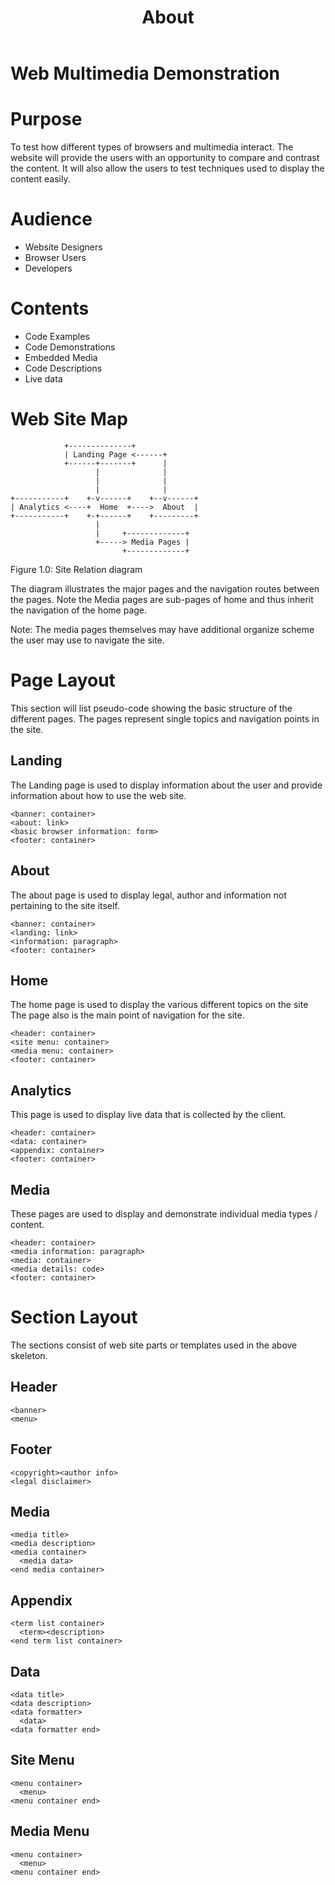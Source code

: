 ﻿---
layout: about
title: About
---

Web Multimedia Demonstration
==========================================================================

Purpose
==========================================================================
To test how different types of browsers and multimedia interact. The
website will provide the users with an opportunity to compare and contrast
the content. It will also allow the users to test techniques used to
display the content easily.

Audience
==========================================================================
* Website Designers
* Browser Users
* Developers

Contents
==========================================================================
* Code Examples
* Code Demonstrations
* Embedded Media
* Code Descriptions
* Live data

Web Site Map
==========================================================================
```
            +--------------+              
            | Landing Page <------+       
            +------+-------+      |       
                   |              |       
                   |              |       
                   |              |       
+-----------+    +-v------+    +--v------+
| Analytics <----+  Home  +---->  About  |
+-----------+    +-+------+    +---------+
                   |                      
                   |     +-------------+  
                   +-----> Media Pages |  
                         +-------------+  
```
Figure 1.0: Site Relation diagram

The diagram illustrates the major pages and the navigation routes between
the pages. Note the Media pages are sub-pages of home and thus inherit the
navigation of the home page.

Note: The media pages themselves may have additional organize scheme the
user may use to navigate the site.

Page Layout
==========================================================================
This section will list pseudo-code showing the basic structure of the
different pages. The pages represent single topics and navigation points in
the site.

Landing
--------------------------------------------------------------------------
The Landing page is used to display information about the user and provide
information about how to use the web site.

```
<banner: container>
<about: link>
<basic browser information: form>
<footer: container>
```

About
--------------------------------------------------------------------------
The about page is used to display legal, author and information not
pertaining to the site itself.

```
<banner: container>
<landing: link>
<information: paragraph>
<footer: container>
```

Home
--------------------------------------------------------------------------
The home page is used to display the various different topics on the site
The page also is the main point of navigation for the site.

```
<header: container>
<site menu: container>
<media menu: container>
<footer: container>
```

Analytics
--------------------------------------------------------------------------
This page is used to display live data that is collected by the client.

```
<header: container>
<data: container>
<appendix: container>
<footer: container>
```

Media
--------------------------------------------------------------------------
These pages are used to display and demonstrate individual media types /
content.

```
<header: container>
<media information: paragraph>
<media: container>
<media details: code>
<footer: container>
```

Section Layout
==========================================================================
The sections consist of web site parts or templates used in the above
skeleton.

Header
--------------------------------------------------------------------------
```
<banner>
<menu>
```

Footer
--------------------------------------------------------------------------
```
<copyright><author info>
<legal disclaimer>
```

Media
--------------------------------------------------------------------------
```
<media title>
<media description>
<media container>
  <media data>
<end media container>
```

Appendix
--------------------------------------------------------------------------
```
<term list container>
  <term><description>
<end term list container>
```

Data
--------------------------------------------------------------------------
```
<data title>
<data description>
<data formatter>
  <data>
<data formatter end>
```

Site Menu
--------------------------------------------------------------------------
```
<menu container>
  <menu>
<menu container end>
```

Media Menu
--------------------------------------------------------------------------
```
<menu container>
  <menu>
<menu container end>
```
